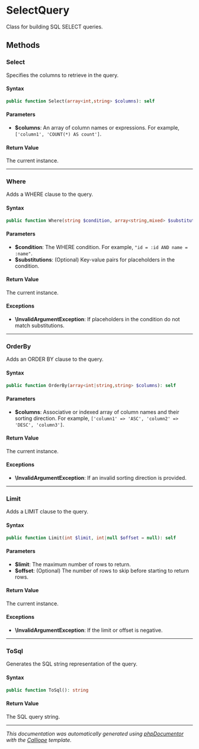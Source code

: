 # SelectQuery

Class for building SQL SELECT queries.

## Methods

### Select

Specifies the columns to retrieve in the query.

#### Syntax

```php
public function Select(array<int,string> $columns): self
```

#### Parameters

- **$columns**: An array of column names or expressions. For example, `['column1', 'COUNT(*) AS count']`.

#### Return Value

The current instance.

---

### Where

Adds a WHERE clause to the query.

#### Syntax

```php
public function Where(string $condition, array<string,mixed> $substitutions = []): self
```

#### Parameters

- **$condition**: The WHERE condition. For example, `"id = :id AND name = :name"`.
- **$substitutions**: (Optional) Key-value pairs for placeholders in the condition.

#### Return Value

The current instance.

#### Exceptions

- **\InvalidArgumentException**: If placeholders in the condition do not match substitutions.

---

### OrderBy

Adds an ORDER BY clause to the query.

#### Syntax

```php
public function OrderBy(array<int|string,string> $columns): self
```

#### Parameters

- **$columns**: Associative or indexed array of column names and their sorting direction. For example, `['column1' => 'ASC', 'column2' => 'DESC', 'column3']`.

#### Return Value

The current instance.

#### Exceptions

- **\InvalidArgumentException**: If an invalid sorting direction is provided.

---

### Limit

Adds a LIMIT clause to the query.

#### Syntax

```php
public function Limit(int $limit, int|null $offset = null): self
```

#### Parameters

- **$limit**: The maximum number of rows to return.
- **$offset**: (Optional) The number of rows to skip before starting to return rows.

#### Return Value

The current instance.

#### Exceptions

- **\InvalidArgumentException**: If the limit or offset is negative.

---

### ToSql

Generates the SQL string representation of the query.

#### Syntax

```php
public function ToSql(): string
```

#### Return Value

The SQL query string.

---

*This documentation was automatically generated using [phpDocumentor](http://www.phpdoc.org/) with the [Calliope](https://github.com/DaphneWebFramework/Calliope) template.*

